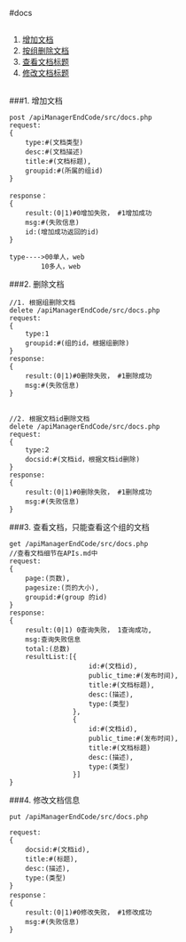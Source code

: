#docs
##


1. [增加文档](#add)
2. [按组删除文档](#del)
3. [查看文档标题](#query)
4. [修改文档标题](#change)

##


###1. <a name='add'>增加文档</a>

	post /apiManagerEndCode/src/docs.php
	request:
	{
		type:#(文档类型)
		desc:#(文档描述)
		title:#(文档标题),
		groupid:#(所属的组id)
	}
	
	response：
	{
		result:(0|1)#0增加失败， #1增加成功
		msg:#(失败信息)
		id:(增加成功返回的id)
	}

	type---->00单人，web
			10多人，web

###2. <a name='del'>删除文档</a>

	//1. 根据组删除文档
	delete /apiManagerEndCode/src/docs.php
	request:
	{
		type:1
		groupid:#(组的id，根据组删除)
	}
	response:
	{
		result:(0|1)#0删除失败， #1删除成功
		msg:#(失败信息)
	}

##

	//2. 根据文档id删除文档
	delete /apiManagerEndCode/src/docs.php
	request:
	{
		type:2
		docsid:#(文档id，根据文档id删除)
	}
	response:
	{
		result:(0|1)#0删除失败， #1删除成功
		msg:#(失败信息)
	}


###3. <a name='query'>查看文档，只能查看这个组的文档</a>

	get /apiManagerEndCode/src/docs.php
	//查看文档细节在APIs.md中
	request:
	{
		page:(页数),
		pagesize:(页的大小),
		groupid:#(group 的id)
	}
	response:
	{
		result:(0|1) 0查询失败， 1查询成功,
		msg:查询失败信息
		total:(总数)
		resultList:[{
						id:#(文档id),
						public_time:#(发布时间),
						title:#(文档标题),
						desc:(描述),
						type:(类型)
					},
					{
						id:#(文档id),
						public_time:#(发布时间),
						title:#(文档标题)
						desc:(描述),
						type:(类型)
					}]
	}

###4. <a name='change'>修改文档信息</a>
	
	put /apiManagerEndCode/src/docs.php
	
	request:
	{
		docsid:#(文档id),
		title:#(标题),
		desc:(描述),
		type:(类型)
	}
	response：
	{
		result:(0|1)#0修改失败， #1修改成功
		msg:#(失败信息)
	}